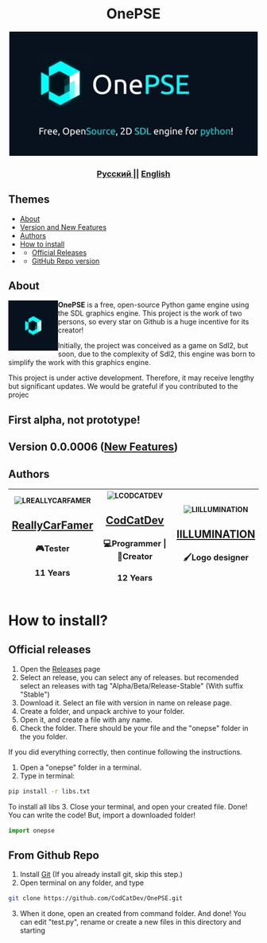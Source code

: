 <h1 align="center"> <b>OnePSE</b> </h1>

<div align="center">
    <img src="ReadmeRes/banner.png" width="500">
</div>

<h3 align="center"> <a href="READMEru.md" >Русский </a> || <a href="README.md"> English </a>

## Themes
- [About](#about)
- [Version and New Features](#version-000006-new-features)
- [Authors](#authors)
- [How to install](#how-to-install)
- - [Official Releases](#official-releases)
- - [GitHub Repo version](#from-github-repo)

## About
<img src="ReadmeRes/logo.png" width="100" align="left">
<b>OnePSE</b> is a free, open-source Python game engine using the SDL graphics engine.
This project is the work of two persons, so every star on Github is a huge incentive for its creator!

Initially, the project was conceived as a game on Sdl2, but soon, due to the complexity of Sdl2, this engine was born to simplify the work with this graphics engine.

This project is under active development. Therefore, it may receive lengthy but significant updates. We would be grateful if you contributed to the projec

## First alpha, not prototype!
## Version 0.0.0006 ([New Features](Added/AddedEn.md))

## Authors

| ![LREALLYCARFAMER] <h2>[ReallyCarFamer]</h2> <h3> 🎮Tester </h3> <h3> 11 Years</h3>| ![LCODCATDEV] <h2>[CodCatDev]</h2> <h3> 💻Programmer \| 🔧Creator</h3> <h3> 12 Years </h3>| ![LIILLUMINATION] <h2>[IILLUMINATION]</h2> <h3>🖌️Logo designer<h3> |
| :---: | :---: | :---: |

# How to install?
## Official releases
1. Open the [Releases](https://github.com/CodCatDev/OnePSE/releases) page
2. Select an release, you can select any of releases. but recomended select an releases with tag "Alpha/Beta/Release-Stable" (With suffix "Stable")
3. Download it. Select an file with version in name on release page.
4. Create a folder, and unpack archive to your folder.
5. Open it, and create a file with any name.
6. Check the folder. There should be your file and the "onepse" folder in the you folder.

If you did everything correctly, then continue following the instructions.

1. Open a "onepse" folder in a terminal.
2. Type in terminal:
```bash
pip install -r libs.txt
```
To install all libs
3. Close your terminal, and open your created file.
Done! You can write the code!
But, import a downloaded folder!
```python
import onepse
```

## From Github Repo
1. Install [Git](https://git-scm.com/downloads) (If you already install git, skip this step.)
2. Open terminal on any folder, and type
```bash
git clone https://github.com/CodCatDev/OnePSE.git
```
3. When it done, open an created from command folder. And done! You can edit "test.py", rename or create a new files in this directory and starting

[LCODCATDEV]: https://avatars.githubusercontent.com/u/192712551?s=150
[CodCatDev]: https://github.com/CodCatDev
[LREALLYCARFAMER]: https://avatars.githubusercontent.com/u/233435786?s=150
[ReallyCarFamer]: https://github.com/ReallyCarFamer
[LIILLUMINATION]: https://avatars.githubusercontent.com/u/197430084?s=150
[IILLUMINATION]: https://github.com/IILLUMINATION